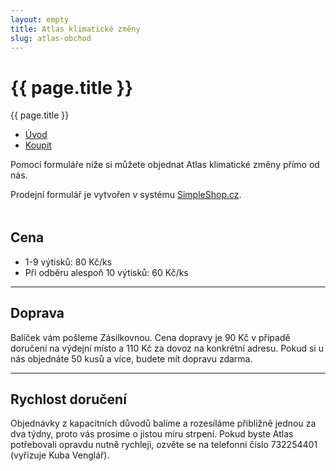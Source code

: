 ```yaml
---
layout: empty
title: Atlas klimatické změny
slug: atlas-obchod
---
```


<div id="{{ site.data.lang.navigation.first-id }}" class="section pb-0">
    <div class="container between-navbars">
        <h1>{{ page.title }}</h1>
    </div>
</div>
<div id="secondary-navbar" class="section">
    <div class="container page-title">{{ page.title }}</div>
    <ul class="container">
        <li><a href="/atlas">Úvod</a></li>
        <li><a class="home" href="#{{ site.data.lang.navigation.first-id }}">Koupit</a></li>
    </ul>
  </div>
<div class="section pt-0">
    <div class="container">
        <div class="row" markdown="on">
            <div class="col-md-12 col-lg-9">
                <p class="lead pt-3">
                    Pomocí formuláře níže si můžete objednat Atlas klimatické změny přímo od nás.
                </p>
<!-- www.SimpleShop.cz form#65438 start -->
<script>
 (function(i, s, o, g, r, a, m){
  i[r] = i[r] || function(){
   (i[r].q = i[r].q || []).push(arguments)
  }, i[r].l = 1 * new Date();
  a = s.createElement(o),
  m = s.getElementsByTagName(o)[0];
  a.async = 1;
  a.src = g;
  m.parentNode.insertBefore(a, m)
 })(window, document, "script", "https://form.simpleshop.cz/prj/js/SimpleShopService.js", "sss");
 sss("createForm", "L5Aa");
</script>
<div data-SimpleShopForm="L5Aa"><div>Prodejní formulář je vytvořen v systému <a href="https://www.simpleshop.cz/" target="_blank">SimpleShop.cz</a>.</div></div>
<!-- www.SimpleShop.cz form#65438 end -->
            </div>
            <div class="col-md-12 col-lg-3" style="margin-top: 3rem;">
                <h2>Cena</h2>
                <ul>
                    <li>1-9 výtisků: 80 Kč/ks</li>
                    <li>Při odběru alespoň 10 výtisků: 60 Kč/ks</li>
                </ul>
                <hr />
                <h2>Doprava</h2>
                <p>Balíček vám pošleme Zásilkovnou. Cena dopravy je 90 Kč v případě doručení na výdejní místo a 110 Kč za dovoz na konkrétní adresu. Pokud si u nás objednáte 50 kusů a více, budete mít dopravu zdarma.</p>
                <hr />
                <h2>Rychlost doručení</h2>
                <p>Objednávky z kapacitních důvodů balíme a rozesíláme přibližně jednou za dva týdny, proto vás prosíme o jistou míru strpení. Pokud byste Atlas potřebovali opravdu nutně rychleji, ozvěte se na telefonní číslo 732254401 (vyřizuje Kuba Venglář).</p>
            </div>
        </div>
    </div>
</div>
